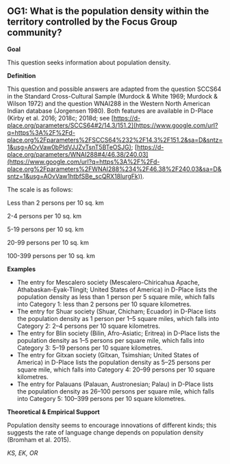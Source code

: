 
## OG1: What is the population density within the territory controlled by the Focus Group community?



**Goal**

This question seeks information about population density.



**Definition**

This question and possible answers are adapted from the question SCCS64 in the Standard Cross-Cultural Sample (Murdock & White 1969; Murdock & Wilson 1972) and the question WNAI288 in the Western North American Indian database (Jorgensen 1980). Both features are available in D-Place (Kirby et al. 2016; 2018c; 2018d; see [https://d-place.org/parameters/SCCS64#2/14.3/151.2](https://www.google.com/url?q=https%3A%2F%2Fd-place.org%2Fparameters%2FSCCS64%232%2F14.3%2F151.2&sa=D&sntz=1&usg=AOvVaw0bPldVJJZvTsnT5BTeOSJG); [https://d-place.org/parameters/WNAI288#4/46.38/240.03](https://www.google.com/url?q=https%3A%2F%2Fd-place.org%2Fparameters%2FWNAI288%234%2F46.38%2F240.03&sa=D&sntz=1&usg=AOvVaw1htbfSBe_scQRX18lurgFk)).



The scale is as follows:

Less than 2 persons per 10 sq. km

2-4 persons per 10 sq. km

5-19 persons per 10 sq. km

20-99 persons per 10 sq. km

100-399 persons per 10 sq. km



**Examples**

- The entry for Mescalero society (Mescalero-Chiricahua Apache, Athabaskan-Eyak-Tlingit; United States of America) in D-Place lists the population density as less than 1 person per 5 square mile, which falls into Category 1: less than 2 persons per 10 square kilometres.
- The entry for Shuar society (Shuar, Chicham; Ecuador) in D-Place lists the population density as 1 person per 1–5 square miles, which falls into Category 2: 2–4 persons per 10 square kilometres.
- The entry for Blin society (Bilin, Afro-Asiatic; Eritrea) in D-Place lists the population density as 1–5 persons per square mile, which falls into Category 3: 5–19 persons per 10 square kilometres.
- The entry for Gitxan society (Gitxan, Tsimshian; United States of America) in D-Place lists the population density as 5–25 persons per square mile, which falls into Category 4: 20–99 persons per 10 square kilometres.
- The entry for Palauans (Palauan, Austronesian; Palau) in D-Place lists the population density as 26–100 persons per square mile, which falls into Category 5: 100–399 persons per 10 square kilometres.




**Theoretical & Empirical Support**

Population density seems to encourage innovations of different kinds; this suggests the rate of language change depends on population density (Bromham et al. 2015).



*KS, EK, OR*
